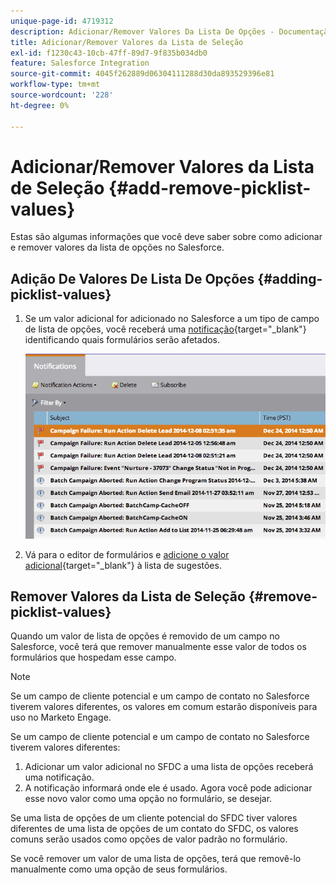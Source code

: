 ```yaml
---
unique-page-id: 4719312
description: Adicionar/Remover Valores Da Lista De Opções - Documentação Do Marketo - Documentação Do Produto
title: Adicionar/Remover Valores da Lista de Seleção
exl-id: f1230c43-10cb-47ff-89d7-9f835b034db0
feature: Salesforce Integration
source-git-commit: 4045f262889d06304111288d30da893529396e81
workflow-type: tm+mt
source-wordcount: '228'
ht-degree: 0%

---
```


# Adicionar/Remover Valores da Lista de Seleção {#add-remove-picklist-values}

Estas são algumas informações que você deve saber sobre como adicionar e remover valores da lista de opções no Salesforce.

## Adição De Valores De Lista De Opções {#adding-picklist-values}

1. Se um valor adicional for adicionado no Salesforce a um tipo de campo de lista de opções, você receberá uma [notificação](/help/marketo/product-docs/core-marketo-concepts/miscellaneous/understanding-notifications.md){target="_blank"} identificando quais formulários serão afetados.

   ![](assets/image2015-1-21-14-3a4-3a7.png)

1. Vá para o editor de formulários e [adicione o valor adicional](/help/marketo/product-docs/demand-generation/forms/form-actions/add-a-country-picklist-to-your-form.md){target="_blank"} à lista de sugestões.

## Remover Valores da Lista de Seleção {#remove-picklist-values}

Quando um valor de lista de opções é removido de um campo no Salesforce, você terá que remover manualmente esse valor de todos os formulários que hospedam esse campo.

>[!NOTE]
>
>Se um campo de cliente potencial e um campo de contato no Salesforce tiverem valores diferentes, os valores em comum estarão disponíveis para uso no Marketo Engage.

Se um campo de cliente potencial e um campo de contato no Salesforce tiverem valores diferentes:

1. Adicionar um valor adicional no SFDC a uma lista de opções receberá uma notificação.
1. A notificação informará onde ele é usado. Agora você pode adicionar esse novo valor como uma opção no formulário, se desejar.

Se uma lista de opções de um cliente potencial do SFDC tiver valores diferentes de uma lista de opções de um contato do SFDC, os valores comuns serão usados como opções de valor padrão no formulário.

Se você remover um valor de uma lista de opções, terá que removê-lo manualmente como uma opção de seus formulários.
